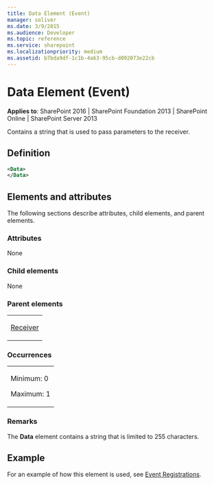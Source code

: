```yaml
---
title: Data Element (Event)
manager: soliver
ms.date: 3/9/2015
ms.audience: Developer
ms.topic: reference
ms.service: sharepoint
ms.localizationpriority: medium
ms.assetid: b7bda9df-1c1b-4a63-95cb-d092073e22cb
---
```


# Data Element (Event)

**Applies to**: SharePoint 2016 | SharePoint Foundation 2013 | SharePoint Online | SharePoint Server 2013

Contains a string that is used to pass parameters to the receiver.

## Definition

```XML
<Data>
</Data>
```

## Elements and attributes

The following sections describe attributes, child elements, and parent elements.

### Attributes

None

### Child elements

None

### Parent elements

<table>
<colgroup>
<col width="100%" />
</colgroup>
<tbody>
<tr class="odd">
<td align="left"><p><a href="receiver-element-event.md">Receiver</a></p></td>
</tr>
</tbody>
</table>

### Occurrences

<table>
<colgroup>
<col width="100%" />
</colgroup>
<tbody>
<tr class="odd">
<td align="left"><p>Minimum: 0</p>
<p>Maximum: 1</p></td>
</tr>
</tbody>
</table>

### Remarks

The **Data** element contains a string that is limited to 255 characters.


## Example

For an example of how this element is used, see [Event Registrations](event-registrations.md).








